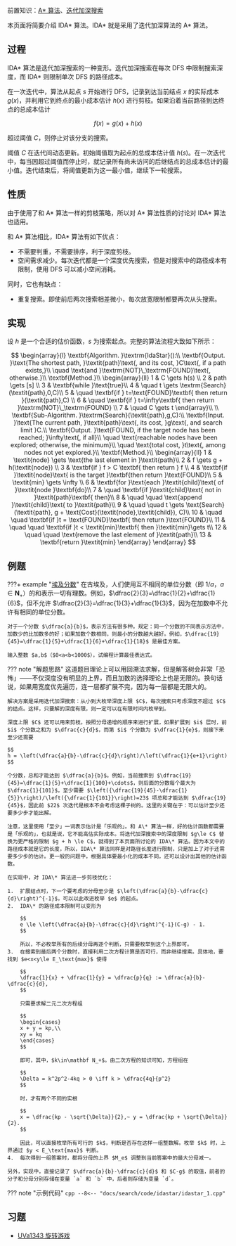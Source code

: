 前置知识：[A\* 算法](./astar.md)、[迭代加深搜索](./iterative.md)

本页面将简要介绍 IDA\* 算法。IDA\* 就是采用了迭代加深算法的 A\* 算法。

## 过程

IDA\* 算法是迭代加深搜索的一种变形。迭代加深搜索在每次 DFS 中限制搜索深度，而 IDA\* 则限制单次 DFS 的路径成本。

在一次迭代中，算法从起点 $s$ 开始进行 DFS，记录到达当前结点 $x$ 的实际成本 $g(x)$，并利用它到终点的最小成本估计 $h(x)$ 进行剪枝。如果沿着当前路径到达终点的总成本估计

$$
f(x) = g(x) + h(x)
$$

超过阈值 $C$，则停止对该分支的搜索。

阈值 $C$ 在迭代间动态更新。初始阈值取为起点的总成本估计值 $h(s)$。在一次迭代中，每当因超过阈值而停止时，就记录所有尚未访问的后继结点的总成本估计的最小值。迭代结束后，将阈值更新为这一最小值，继续下一轮搜索。

## 性质

由于使用了和 A\* 算法一样的剪枝策略，所以对 A\* 算法性质的讨论对 IDA\* 算法也适用。

和 A\* 算法相比，IDA\* 算法有如下优点：

-   不需要判重，不需要排序，利于深度剪枝。
-   空间需求减少。每次迭代都是一个深度优先搜索，但是对搜索中的路径成本有限制，使用 DFS 可以减小空间消耗。

同时，它也有缺点：

-   重复搜索。即使前后两次搜索相差微小，每次放宽限制都要再次从头搜索。

## 实现

设 $h$ 是一个合适的估价函数，$s$ 为搜索起点。完整的算法流程大致如下所示：

$$
\begin{array}{l}
\textbf{Algorithm. }\textrm{IdaStar}():\\
\textbf{Output. }\text{The shortest path, }\textit{path}\text{, and its cost, }C\text{, if a path exists,}\\
\quad \text{and }\textrm{NOT}\_\textrm{FOUND}\text{, otherwise.}\\
\textbf{Method.}\\
\begin{array}{ll}
1  & C \gets h(s) \\
2  & path \gets [s] \\
3  & \textbf{while }\text{true}\\
4  & \quad t \gets \textrm{Search}(\textit{path},0,C)\\
5  & \quad \textbf{if } t=\text{FOUND}\textbf{ then return }(\textit{path},C) \\
6  & \quad \textbf{if } t=\infty\textbf{ then return }\textrm{NOT}\_\textrm{FOUND} \\
7  & \quad C \gets t
\end{array}\\
\\
\textbf{Sub-Algorithm. }\textrm{Search}(\textit{path},g,C):\\
\textbf{Input. }\text{The current path, }\textit{path}\text{, its cost, }g\text{, and search limit }C.\\
\textbf{Output. }\text{FOUND, if the target node has been reached; }\infty\text{, if all}\\
\quad \text{reachable nodes have been explored; otherwise, the minimum}\\
\quad \text{total cost, }t\text{, among nodes not yet explored.}\\
\textbf{Method.}\\
\begin{array}{ll}
1  & \textit{node} \gets \text{the last element in }\textit{path}\\
2  & f \gets g + h(\textit{node}) \\
3  & \textbf{if } f > C \textbf{ then return } f \\
4  & \textbf{if }\textit{node}\text{ is the target }\textbf{then return }\text{FOUND}\\
5  & \textit{min} \gets \infty \\
6  & \textbf{for }\text{each }\textit{child}\text{ of }\textit{node }\textbf{do}\\
7  & \quad \textbf{if }\textit{child}\text{ not in }\textit{path}\textbf{ then}\\
8  & \quad \quad \text{append }\textit{child}\text{ to }\textit{path}\\
9  & \quad \quad t \gets \text{Search}(\textit{path}, g + \text{Cost}(\textit{node},\textit{child}), C)\\
10 & \quad \quad \textbf{if }t = \text{FOUND}\textbf{ then return }\text{FOUND}\\
11 & \quad \quad \textbf{if }t < \textit{min}\textbf{ then }\textit{min}\gets t\\
12 & \quad \quad \text{remove the last element of }\textit{path}\\
13 & \textbf{return }\textit{min}
\end{array}
\end{array}
$$

## 例题

???+ example "[埃及分数](https://www.luogu.com.cn/problem/P1763)"
    在古埃及，人们使用互不相同的单位分数（即 $1/a$，$a\in\mathbf{N}_+$）的和表示一切有理数。例如，$\dfrac{2}{3}=\dfrac{1}{2}+\dfrac{1}{6}$，但不允许 $\dfrac{2}{3}=\dfrac{1}{3}+\dfrac{1}{3}$，因为在加数中不允许有相同的单位分数。
    
    对于一个分数 $\dfrac{a}{b}$，表示方法有很多种。规定：同一个分数的不同表示方法中，加数少的比加数多的好；如果加数个数相同，则最小的分数越大越好。例如，$\dfrac{19}{45}=\dfrac{1}{5}+\dfrac{1}{6}+\dfrac{1}{18}$ 是最佳方案。
    
    输入整数 $a,b$（$0<a<b<1000$），试编程计算最佳表达式。

??? note "解题思路"
    这道题目理论上可以用回溯法求解，但是解答树会非常「恐怖」——不仅深度没有明显的上界，而且加数的选择理论上也是无限的。换句话说，如果用宽度优先遍历，连一层都扩展不完，因为每一层都是无限大的。
    
    解决方案是采用迭代加深搜索：从小到大枚举深度上限 $C$，每次搜索只考虑深度不超过 $C$ 的结点。这样，只要解的深度有限，则一定可以在有限时间内枚举到。
    
    深度上限 $C$ 还可以用来剪枝。按照分母递增的顺序来进行扩展，如果扩展到 $i$ 层时，前 $i$ 个分数之和为 $\dfrac{c}{d}$，而第 $i$ 个分数为 $\dfrac{1}{e}$，则接下来至少还需要
    
    $$
    h = \left(\dfrac{a}{b}-\dfrac{c}{d}\right)/\left(\dfrac{1}{e+1}\right)
    $$
    
    个分数，总和才能达到 $\dfrac{a}{b}$。例如，当前搜索到 $\dfrac{19}{45}=\dfrac{1}{5}+\dfrac{1}{100}+\cdots$，则后面的分数每个最大为 $\dfrac{1}{101}$，至少需要 $\left({\dfrac{19}{45}-\dfrac{1}{5}}\right)/\left({\dfrac{1}{101}}\right)=23$ 项总和才能达到 $\dfrac{19}{45}$，因此前 $22$ 次迭代是根本不会考虑这棵子树的。这里的关键在于：可以估计至少还要多少步才能出解。
    
    注意，这里使用「至少」一词表示估计是「乐观的」。和 A\* 算法一样，好的估计函数都需要是「乐观的」，也就是说，它不能高估实际成本。将迭代加深搜索中的深度限制 $g\le C$ 替换为更严格的限制 $g + h \le C$，就得到了本页面所讨论的 IDA\* 算法。因为本文中的路径成本就是它的长度，所以，IDA\* 算法同样是对路径长度进行限制，只是加上了对于还需要多少步的估计。更一般的问题中，根据具体要最小化的成本不同，还可以设计出其他的估计函数。
    
    在实现中，对 IDA\* 算法进一步剪枝优化：
    
    1.  扩展结点时，下一个要考虑的分母至少是 $\left(\dfrac{a}{b}-\dfrac{c}{d}\right)^{-1}$，可以以此改进枚举 $e$ 的起点。
    2.  IDA\* 的路径成本限制可以变形为
    
        $$
        e \le \left(\dfrac{a}{b}-\dfrac{c}{d}\right)^{-1}(C-g) - 1.
        $$
    
        所以，不必枚举所有的后续分母再逐个判断，只需要枚举到这个上界即可。
    3.  在搜索到最后两个分数时，直接利用二次方程计算是否可行，而非继续搜索。具体地，要找到 $e<x<y\le E_\text{max}$ 使得
    
        $$
        \dfrac{1}{x} + \dfrac{1}{y} = \dfrac{p}{q} := \dfrac{a}{b}-\dfrac{c}{d},
        $$
    
        只需要求解二元二次方程组
    
        $$
        \begin{cases}
        x + y = kp,\\
        xy = kq
        \end{cases}
        $$
    
        即可，其中，$k\in\mathbf N_+$。由二次方程的知识可知，方程组在
    
        $$
        \Delta = k^2p^2-4kq > 0 \iff k > \dfrac{4q}{p^2}
        $$
    
        时，才有两个不同的实根
    
        $$
        x = \dfrac{kp - \sqrt{\Delta}}{2},~ y = \dfrac{kp + \sqrt{\Delta}}{2}.
        $$
    
        因此，可以直接枚举所有可行的 $k$，判断是否存在这样一组整数解。枚举 $k$ 时，上界通过 $y < E_\text{max}$ 判断。
    4.  每次得到一组答案时，都将分母的上界 $M_e$ 调整到当前答案中的最大分母减一。
    
    另外，实现中，直接记录了 $\dfrac{a}{b}-\dfrac{c}{d}$ 和 $C-g$ 的取值，前者的分子和分母分别存储在变量 `a` 和 `b` 中，后者则存储为变量 `d`。

??? note "示例代码"
    ```cpp
    --8<-- "docs/search/code/idastar/idastar_1.cpp"
    ```

## 习题

-   [UVa1343 旋转游戏](https://onlinejudge.org/index.php?option=com_onlinejudge&Itemid=8&category=24&page=show_problem&problem=4089)
